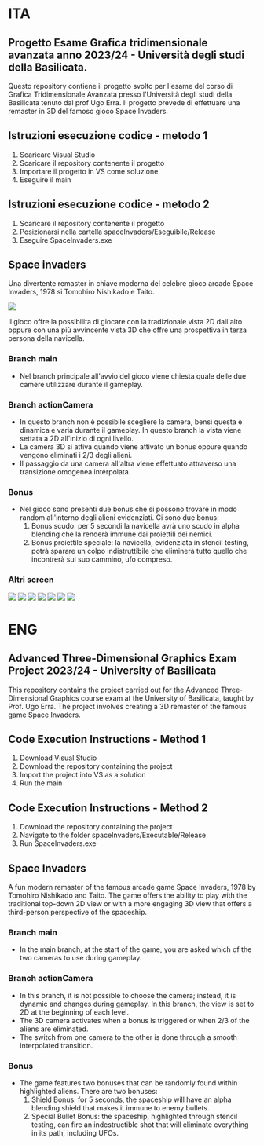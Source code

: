 # ITA
## Progetto Esame Grafica tridimensionale avanzata anno 2023/24 - Università degli studi della Basilicata.

Questo repository contiene il progetto svolto per l'esame del corso di Grafica Tridimensionale Avanzata presso l'Università degli studi della Basilicata tenuto dal prof Ugo Erra.
Il progetto prevede di effettuare una remaster in 3D del famoso gioco Space Invaders.

## Istruzioni esecuzione codice - metodo 1
1) Scaricare Visual Studio 
2) Scaricare il repository contenente il progetto
3) Importare il progetto in VS come soluzione
4) Eseguire il main

## Istruzioni esecuzione codice - metodo 2
1) Scaricare il repository contenente il progetto
2) Posizionarsi nella cartella spaceInvaders/Eseguibile/Release
3) Eseguire SpaceInvaders.exe

## Space invaders
Una divertente remaster in chiave moderna del celebre gioco arcade Space Invaders, 1978 si Tomohiro Nishikado e Taito.

![](https://github.com/manuelecapece/GR_SpaceInvaders/blob/actionCamera/screen/Release%20Screenshot%202024.07.12%20-%2009.26.05.50.png)

Il gioco offre la possibilita di giocare con la tradizionale vista 2D dall'alto oppure con una più avvincente vista 3D che offre una prospettiva in terza persona della navicella.

### Branch main
  - Nel branch principale all'avvio del gioco viene chiesta quale delle due camere utilizzare durante il gameplay.
### Branch actionCamera
  - In questo branch non è possibile scegliere la camera, bensì questa è dinamica e varia durante il gameplay. In questo branch la vista viene settata a 2D all'inizio di ogni livello.
  - La camera 3D si attiva quando viene attivato un bonus oppure quando vengono eliminati i 2/3 degli alieni.
  - Il passaggio da una camera all'altra viene effettuato attraverso una transizione omogenea interpolata.
### Bonus
  - Nel gioco sono presenti due bonus che si possono trovare in modo random all'interno degli alieni evidenziati. Ci sono due bonus:
    1) Bonus scudo: per 5 secondi la navicella avrà uno scudo in alpha blending che la renderà immune dai proiettili dei nemici.
    2) Bonus proiettile speciale: la navicella, evidenziata in stencil testing, potrà sparare un colpo indistruttibile che eliminerà tutto quello che incontrerà sul suo cammino, ufo compreso.
### Altri screen
![](https://github.com/manuelecapece/GR_SpaceInvaders/blob/actionCamera/screen/Release%20Screenshot%202024.07.12%20-%2009.26.16.77.png)
![](https://github.com/manuelecapece/GR_SpaceInvaders/blob/actionCamera/screen/Release%20Screenshot%202024.07.12%20-%2009.26.16.77.png)
![](https://github.com/manuelecapece/GR_SpaceInvaders/blob/actionCamera/screen/Release%20Screenshot%202024.07.12%20-%2009.26.31.39.png)
![](https://github.com/manuelecapece/GR_SpaceInvaders/blob/actionCamera/screen/Release%20Screenshot%202024.07.12%20-%2009.27.21.69.png)
![](https://github.com/manuelecapece/GR_SpaceInvaders/blob/actionCamera/screen/Release%20Screenshot%202024.07.12%20-%2009.27.44.80.png)
![](https://github.com/manuelecapece/GR_SpaceInvaders/blob/actionCamera/screen/Release%20Screenshot%202024.07.12%20-%2009.29.26.53.png)
![](https://github.com/manuelecapece/GR_SpaceInvaders/blob/actionCamera/screen/Release%20Screenshot%202024.07.12%20-%2009.29.28.42.png)

# ENG
## Advanced Three-Dimensional Graphics Exam Project 2023/24 - University of Basilicata

This repository contains the project carried out for the Advanced Three-Dimensional Graphics course exam at the University of Basilicata, taught by Prof. Ugo Erra. The project involves creating a 3D remaster of the famous game Space Invaders.

## Code Execution Instructions - Method 1
1) Download Visual Studio
2) Download the repository containing the project
3) Import the project into VS as a solution
4) Run the main

## Code Execution Instructions - Method 2
1) Download the repository containing the project
2) Navigate to the folder spaceInvaders/Executable/Release
3) Run SpaceInvaders.exe

## Space Invaders
A fun modern remaster of the famous arcade game Space Invaders, 1978 by Tomohiro Nishikado and Taito. The game offers the ability to play with the traditional top-down 2D view or with a more engaging 3D view that offers a third-person perspective of the spaceship.

### Branch main
  - In the main branch, at the start of the game, you are asked which of the two cameras to use during gameplay.
### Branch actionCamera
  - In this branch, it is not possible to choose the camera; instead, it is dynamic and changes during gameplay. In this branch, the view is set to 2D at the beginning of each level.
  - The 3D camera activates when a bonus is triggered or when 2/3 of the aliens are eliminated.
  - The switch from one camera to the other is done through a smooth interpolated transition.
### Bonus
  - The game features two bonuses that can be randomly found within highlighted aliens. There are two bonuses:
    1) Shield Bonus: for 5 seconds, the spaceship will have an alpha blending shield that makes it immune to enemy bullets.
    2) Special Bullet Bonus: the spaceship, highlighted through stencil testing, can fire an indestructible shot that will eliminate everything in its path, including UFOs.



